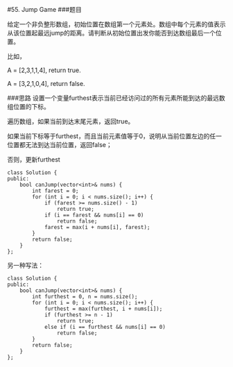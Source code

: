 #55. Jump Game
###题目

给定一个非负整形数组，初始位置在数组第一个元素处。数组中每个元素的值表示从该位置起最远jump的距离。请判断从初始位置出发你能否到达数组最后一个位置。

比如，

A = [2,3,1,1,4], return true.

A = [3,2,1,0,4], return false.

###思路
设置一个变量furthest表示当前已经访问过的所有元素所能到达的最远数组位置的下标。

遍历数组，如果当前到达末尾元素，返回true。

如果当前下标等于furthest，而且当前元素值等于0，说明从当前位置左边的任一位置都无法到达当前位置，返回false；

否则，更新furthest

```
class Solution {
public:
    bool canJump(vector<int>& nums) {
        int farest = 0;
        for (int i = 0; i < nums.size(); i++) {
            if (farest >= nums.size() - 1)
                return true;
            if (i == farest && nums[i] == 0)
                return false;
            farest = max(i + nums[i], farest);
        }
        return false;
    }
};
```

另一种写法：
```
class Solution {
public:
    bool canJump(vector<int>& nums) {
        int furthest = 0, n = nums.size();
        for (int i = 0; i < nums.size(); i++) {
            furthest = max(furthest, i + nums[i]);
            if (furthest >= n - 1)
                return true;
            else if (i == furthest && nums[i] == 0)
                return false;
        }
        return false;
    }
};
```
